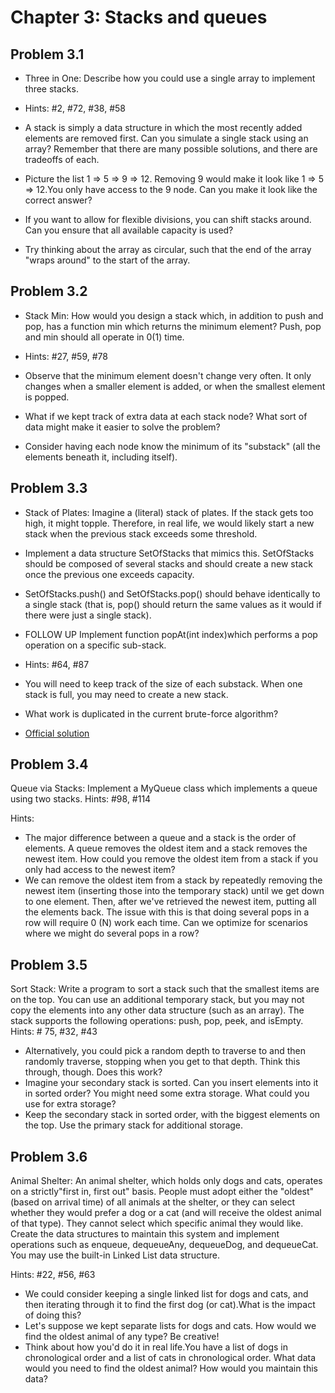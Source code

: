 # Chapter 3: Stacks and queues

## Problem 3.1

- Three in One: Describe how you could use a single array to implement three stacks. 

- Hints: #2, #72, #38, #58
- A stack is simply a data structure in which the most recently added elements are removed first. Can you simulate a single stack using an array? Remember that there are many possible solutions, and there are tradeoffs of each.
- Picture the list 1 => 5 => 9 => 12. Removing 9 would make it look like 1 => 5 => 12.You only have access to the 9 node. Can you make it look like the correct answer?
- If you want to allow for flexible divisions, you can shift stacks around. Can you ensure that all available capacity is used?
- Try thinking about the array as circular, such that the end of the array "wraps around" to the start of the array.

## Problem 3.2

- Stack Min: How would you design a stack which, in addition to push and pop, has a function min which returns the minimum element? Push, pop and min should all operate in 0(1) time.

- Hints: #27, #59, #78

- Observe that the minimum element doesn't change very often. It only changes when a smaller element is added, or when the smallest element is popped.
- What if we kept track of extra data at each stack node? What sort of data might make it easier to solve the problem?
- Consider having each node know the minimum of its "substack" (all the elements beneath it, including itself).

## Problem 3.3

- Stack of Plates: Imagine a (literal) stack of plates. If the stack gets too high, it might topple. Therefore, in real life, we would likely start a new stack when the previous stack exceeds some threshold. 

- Implement a data structure SetOfStacks that mimics this. SetOfStacks should be composed of several stacks and should create a new stack once the previous one exceeds capacity. 

- SetOfStacks.push() and SetOfStacks.pop() should behave identically to a single stack (that is, pop() should return the same values as it would if there were just a single stack).

- FOLLOW UP Implement function popAt(int index)which performs a pop operation on a specific sub-stack. 

- Hints: #64, #87

- You will need to keep track of the size of each substack. When one stack is full, you may need to create a new stack.
- What work is duplicated in the current brute-force algorithm?

- [Official solution](https://github.com/careercup/CtCI-6th-Edition-Python/blob/master/Chapter3/33StackOfPlates.py)

## Problem 3.4

Queue via Stacks: Implement a MyQueue class which implements a queue using two stacks.
Hints: #98, #114

Hints:
- The major difference between a queue and a stack is the order of elements. A queue removes the oldest item and a stack removes the newest item. How could you remove the oldest item from a stack if you only had access to the newest item?
- We can remove the oldest item from a stack by repeatedly removing the newest item (inserting those into the temporary stack) until we get down to one element. Then, after we've retrieved the newest item, putting all the elements back. The issue with this is that doing several pops in a row will require 0 (N) work each time. Can we optimize for scenarios where we might do several pops in a row?

## Problem 3.5

Sort Stack: Write a program to sort a stack such that the smallest items are on the top. You can use an additional temporary stack, but you may not copy the elements into any other data structure (such as an array). The stack supports the following operations: push, pop, peek, and isEmpty.
Hints: # 75, #32, #43

- Alternatively, you could pick a random depth to traverse to and then randomly traverse, stopping when you get to that depth. Think this through, though. Does this work?
- Imagine your secondary stack is sorted. Can you insert elements into it in sorted order? You might need some extra storage. What could you use for extra storage?
- Keep the secondary stack in sorted order, with the biggest elements on the top. Use the primary stack for additional storage.

## Problem 3.6

Animal Shelter: An animal shelter, which holds only dogs and cats, operates on a strictly"first in, first out" basis. People must adopt either the "oldest" (based on arrival time) of all animals at the shelter, or they can select whether they would prefer a dog or a cat (and will receive the oldest animal of that type). They cannot select which specific animal they would like. Create the data structures to maintain this system and implement operations such as enqueue, dequeueAny, dequeueDog, and dequeueCat. You may use the built-in Linked List data structure.

Hints: #22, #56, #63

- We could consider keeping a single linked list for dogs and cats, and then iterating through it to find the first dog (or cat).What is the impact of doing this?
- Let's suppose we kept separate lists for dogs and cats. How would we find the oldest animal of any type? Be creative!
- Think about how you'd do it in real life.You have a list of dogs in chronological order and a list of cats in chronological order. What data would you need to find the oldest animal? How would you maintain this data?
